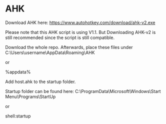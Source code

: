 # AHK

Download AHK here: https://www.autohotkey.com/download/ahk-v2.exe

Please note that this AHK script is using V1.1. But Downloading AHK-v2 is still recommended since the script is still compatible.

Download the whole repo. Afterwards, place these files under C:\Users\username\AppData\Roaming\AHK

or

%appdata%

Add host.ahk to the startup folder.

Startup folder can be found here: C:\ProgramData\Microsoft\Windows\Start Menu\Programs\StartUp

or

shell:startup
